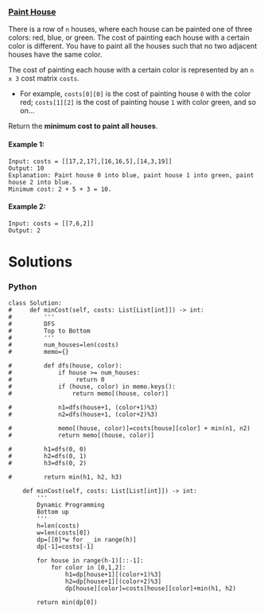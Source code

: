 ### [Paint House](https://leetcode.com/problems/paint-house/) <br>

There is a row of `n` houses, where each house can be painted one of three colors: red, blue, or green. The cost of painting each house with a certain color is different. You have to paint all the houses such that no two adjacent houses have the same color.

The cost of painting each house with a certain color is represented by an `n x 3` cost matrix `costs`.

 - For example, `costs[0][0]` is the cost of painting house `0` with the color red; `costs[1][2]` is the cost of painting house `1` with color green, and so on...


Return the **minimum cost to paint all houses**.



#### Example 1:

```
Input: costs = [[17,2,17],[16,16,5],[14,3,19]]
Output: 10
Explanation: Paint house 0 into blue, paint house 1 into green, paint house 2 into blue.
Minimum cost: 2 + 5 + 3 = 10.

```

#### Example 2:

```
Input: costs = [[7,6,2]]
Output: 2

```

# Solutions

### Python
```
class Solution:
#     def minCost(self, costs: List[List[int]]) -> int:
#         '''
#         DFS 
#         Top to Bottom
#         '''
#         num_houses=len(costs)
#         memo={}
        
#         def dfs(house, color):
#             if house >= num_houses:
#                  return 0
#             if (house, color) in memo.keys():
#                 return memo[(house, color)]
            
#             n1=dfs(house+1, (color+1)%3)
#             n2=dfs(house+1, (color+2)%3)

#             memo[(house, color)]=costs[house][color] + min(n1, n2)
#             return memo[(house, color)]
        
#         h1=dfs(0, 0)
#         h2=dfs(0, 1)
#         h3=dfs(0, 2)
        
#         return min(h1, h2, h3)
        
    def minCost(self, costs: List[List[int]]) -> int:
        '''
        Dynamic Programming 
        Bottom up
        '''
        h=len(costs)
        w=len(costs[0])
        dp=[[0]*w for _ in range(h)]
        dp[-1]=costs[-1]
        
        for house in range(h-1)[::-1]:
            for color in [0,1,2]:
                h1=dp[house+1][(color+1)%3]
                h2=dp[house+1][(color+2)%3]
                dp[house][color]=costs[house][color]+min(h1, h2)
        
        return min(dp[0])
```
